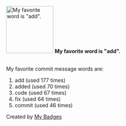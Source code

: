 <img src="https://my-badges.github.io/my-badges/favorite-word.png" alt="My favorite word is &quot;add&quot;." title="My favorite word is &quot;add&quot;." width="128">
<strong>My favorite word is &quot;add&quot;.</strong>
<br><br>

My favorite commit message words are:

1. add (used 177 times)
2. added (used 70 times)
3. code (used 67 times)
4. fix (used 64 times)
5. commit (used 46 times)


Created by <a href="https://github.com/my-badges/my-badges">My Badges</a>